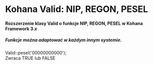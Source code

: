 Kohana Valid: NIP, REGON, PESEL
============

#### Rozszerzenie klasy Valid o funkcje NIP, REGON, PESEL w Kohana Framework 3.x
##### Funkcje można adaptować w każdym innym systemie.

Valid::pesel('00000000000');  
Zwraca TRUE lub FALSE
